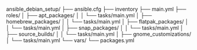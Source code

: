 ansible_debian_setup/
├── ansible.cfg
├── inventory
├── main.yml
├── roles/
│   ├── apt_packages/
│   │   └── tasks/main.yml
│   ├── homebrew_packages/
│   │   └── tasks/main.yml
│   ├── flatpak_packages/
│   │   └── tasks/main.yml
│   ├── snap_packages/
│   │   └── tasks/main.yml
│   ├── source_builds/
│   │   └── tasks/main.yml
│   ├── gnome_customizations/
│       └── tasks/main.yml
└── vars/
    └── packages.yml
